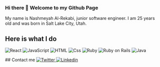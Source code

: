 ### Hi there 👋 Welcome to my Github Page
My name is Nashmeyah Al-Rekabi, junior software engineer. I am 25 years old and was born in Salt Lake City, Utah.
## Here is what I do

<!--
**Nashmeyah/nashmeyah** is a ✨ _special_ ✨ repository because its `README.md` (this file) appears on your GitHub profile.
-->
<p>
  <img alt="React" src="https://img.shields.io/badge/React-61DAFB?logo=react&logoColor=white&style=for-the-badge" />
  <img alt="JavaScript" src="https://img.shields.io/badge/JavaScript-F7DF1E?logo=javascript&logoColor=white&style=for-the-badge" />
  <img alt="HTML" src="https://img.shields.io/badge/HTML-E34F26?logo=html5&logoColor=white&style=for-the-badge" />
  <img alt="Css" src="https://img.shields.io/badge/CSS-1572B6?logo=css3&logoColor=white&style=for-the-badge" />
  <img alt="Ruby" src="https://img.shields.io/badge/Ruby-CC342D?logo=Ruby3&logoColor=white&style=for-the-badge" />
  <img alt="Ruby on Rails" src="https://img.shields.io/badge/Ruby on Rails-CC0000?logo=rubyonrails3&logoColor=white&style=for-the-badge" />
  <img alt="Java" src="https://img.shields.io/badge/Java-007396?logo=java3&logoColor=white&style=for-the-badge" />
 
</p>
## Contact me
<a href="https://twitter.com/Nshmy41964190">
  <img
    alt="Twitter"
    src="https://img.shields.io/badge/Twitter-1DA1F2?logo=twitter&logoColor=white&style=for-the-badge"
  />
</a>
<a href="https://www.linkedin.com/in/nashmeyahalrekabi">
  <img
    alt="Linkedin"
    src="https://img.shields.io/badge/linkedin-0077B5?logo=linkedin&logoColor=white&style=for-the-badge"
  />
</a>
